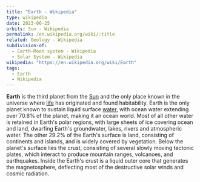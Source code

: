 ```yaml
---
title: "Earth - Wikipedia"
type: wikipedia
date: 2023-06-25
orbits: Sun - Wikipedia
permalink: /en.wikipedia.org/wiki/:title
related: Geology - Wikipedia
subdivision-of:
  - Earth–Moon system - Wikipedia
  - Solar System - Wikipedia
wikipedia: "https://en.wikipedia.org/wiki/Earth"
tags:
  - Earth
  - Wikipedia
---
```

**Earth** is the third planet from the [Sun](/en.wikipedia.org/wiki/Sun) and the only place known in the universe where [life](/en.wikipedia.org/wiki/Life) has originated and found habitability. Earth is the only planet known to sustain liquid surface [water](/en.wikipedia.org/wiki/Water), with ocean water extending over 70.8% of the planet, making it an ocean world. Most of all other water is retained in Earth's polar regions, with large sheets of ice covering ocean and land, dwarfing Earth's groundwater, lakes, rivers and atmospheric water. The other 29.2% of the Earth's surface is land, consisting of continents and islands, and is widely covered by vegetation. Below the planet's surface lies the crust, consisting of several slowly moving tectonic plates, which interact to produce mountain ranges, volcanoes, and earthquakes. Inside the Earth's crust is a liquid outer core that generates the magnetosphere, deflecting most of the destructive solar winds and cosmic radiation.